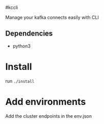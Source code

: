 #kccli

Manage your kafka connects easily with CLI

## Dependencies

* python3

# Install

run `./install`

# Add environments

Add the cluster endpoints in the env.json
